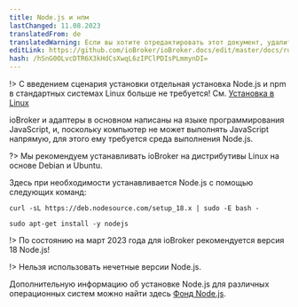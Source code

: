 ```yaml
---
title: Node.js и нпм
lastChanged: 11.08.2023
translatedFrom: de
translatedWarning: Если вы хотите отредактировать этот документ, удалите поле «translationFrom», в противном случае этот документ будет снова автоматически переведен
editLink: https://github.com/ioBroker/ioBroker.docs/edit/master/docs/ru/install/nodejs.md
hash: /hSnG0OLvcDTR6X3kHdCsXwqL6zIPClPDIsPLmmynDI=
---
```

!> С введением сценария установки отдельная установка Node.js и npm в стандартных системах Linux больше не требуется! См. [Установка в Linux](https://www.iobroker.net/#de/documentation/install/linux.md)

ioBroker и адаптеры в основном написаны на языке программирования JavaScript, и, поскольку компьютер не может выполнять JavaScript напрямую, для этого ему требуется среда выполнения Node.js.

?> Мы рекомендуем устанавливать ioBroker на дистрибутивы Linux на основе Debian и Ubuntu.

Здесь при необходимости устанавливается Node.js с помощью следующих команд:

```curl -sL https://deb.nodesource.com/setup_18.x | sudo -E bash -```

```sudo apt-get install -y nodejs```

!> По состоянию на март 2023 года для ioBroker рекомендуется версия 18 Node.js!

!> Нельзя использовать нечетные версии Node.js.

Дополнительную информацию об установке Node.js для различных операционных систем можно найти здесь [Фонд Node.js](https://nodejs.org/en/download/package-manager/).